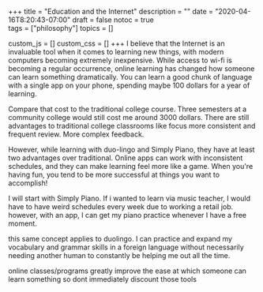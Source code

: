 +++
title = "Education and the Internet"
description = ""
date = "2020-04-16T8:20:43-07:00"
draft = false
notoc = true  
tags = ["philosophy"]
topics = []

custom_js = []
custom_css = []
+++
I believe that the Internet is an invaluable tool when it comes to learning new things, with modern computers becoming extremely inexpensive. While access to wi-fi is becoming a regular occurrence, online learning has changed how someone can learn something dramatically.
You can learn a good chunk of language with a single app on your phone, spending maybe 100 dollars for a year of learning. 

<!--more-->

Compare that cost to the traditional college course. Three semesters at a community college would still cost me around 3000 dollars. 
There are still advantages to traditional college classrooms like focus more consistent and frequent review.
More complex feedback. 

However, while learning with duo-lingo and Simply Piano, they have at least two advantages over traditional. 
Online apps can work with inconsistent schedules, and they can make learning feel more like a game. 
When you're having fun, you tend to be more successful at things you want to accomplish!

I will start with Simply Piano. If i wanted to learn via music teacher, I would have to have weird schedules every week due to working a retail job. 
however, with an app, I can get my piano practice whenever I have a free moment.

this same concept applies to duolingo. I can practice and expand my vocabulary and grammar skills in a foreign language without 
necessarily needing another human to constantly be helping me out all the time.

online classes/programs greatly improve the ease at which someone can learn something so  dont immediately discount those tools
